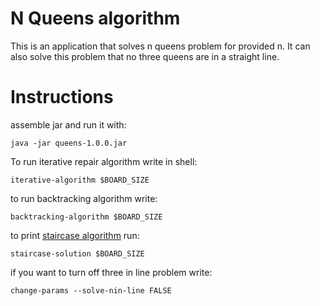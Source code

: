 # N Queens algorithm

This is an application that solves n queens problem for provided n. It can also solve this problem that no three queens are in a straight line. 


 # Instructions
 
assemble jar and run it with:
```
java -jar queens-1.0.0.jar
```

To run iterative repair algorithm write in shell:
```
iterative-algorithm $BOARD_SIZE
```

to run backtracking algorithm write:
```
backtracking-algorithm $BOARD_SIZE
```

to print [staircase algorithm](https://juristr.com/blog/2019/04/intro-to-angular-elements/) run:
```
staircase-solution $BOARD_SIZE
```

if you want to turn off three in line problem write:
```
change-params --solve-nin-line FALSE
```

